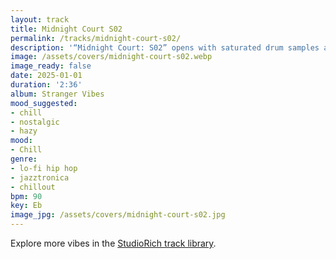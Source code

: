 ```yaml
---
layout: track
title: Midnight Court S02
permalink: /tracks/midnight-court-s02/
description: '“Midnight Court: S02” opens with saturated drum samples and vinyl crackle, setting a lo-fi bounce beneath jazzy electric piano chords and filtered synth pads. A round, driving bassline anchors the groove, while reverb-soaked guitar licks provide melodic hooks. The beat intensifies through the mid-section with a hype drop, then gradually decays into a hazy outro, dissolving into tape echo. With its jazztronica edges and chillhop core, this track feels both vibrant and reflective — a late-night soundtrack that glows and fades like neon reflections on wet pavement.'
image: /assets/covers/midnight-court-s02.webp
image_ready: false
date: 2025-01-01
duration: '2:36'
album: Stranger Vibes
mood_suggested:
- chill
- nostalgic
- hazy
mood:
- Chill
genre:
- lo-fi hip hop
- jazztronica
- chillout
bpm: 90
key: Eb
image_jpg: /assets/covers/midnight-court-s02.jpg
---
```


Explore more vibes in the [StudioRich track library](/tracks/).
